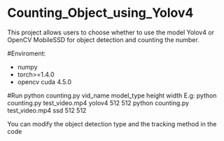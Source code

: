 # Counting_Object_using_Yolov4
This project allows users to choose whether to use the model Yolov4 or OpenCV MobileSSD for object detection and counting the number.

#Enviroment:
- numpy
- torch>=1.4.0
- opencv cuda 4.5.0

#Run
python counting.py vid_name model_type height width
E.g: python counting.py test_video.mp4 yolov4 512 512
    python counting.py test_video.mp4 ssd 512 512

You can modify the object detection type and the tracking method in the code

